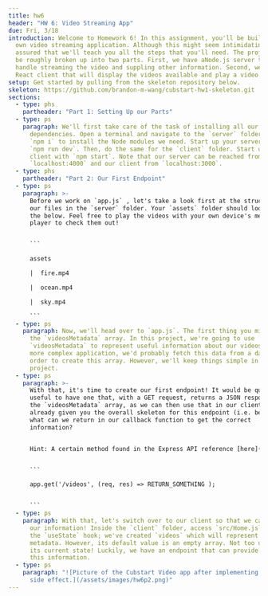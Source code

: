 ```yaml
---
title: hw6
header: "HW 6: Video Streaming App"
due: Fri, 3/18
introduction: Welcome to Homework 6! In this assignment, you'll be building your
  own video streaming application. Although this might seem intimidating, rest
  assured that we'll teach you all the steps that you'll need. The project can
  be roughly broken up into two parts. First, we have aNode.js server that will
  handle streaming the video and suppling other information. Second, we have a
  React client that will display the videos available and play a video selected.
setup: Get started by pulling from the skeleton repository below.
skeleton: https://github.com/brandon-m-wang/cubstart-hw1-skeleton.git
sections:
  - type: phs
    partheader: "Part 1: Setting Up our Parts"
  - type: ps
    paragraph: We'll first take care of the task of installing all our required
      dependencies. Open a terminal and navigate to the `server` folder. Run
      `npm i` to install the Node modules we need. Start up your server with
      `npm run dev`. Then, do the same for the `client` folder. Start up your
      client with `npm start`. Note that our server can be reached from
      `localhost:4000` and our client from `localhost:3000`.
  - type: phs
    partheader: "Part 2: Our First Endpoint"
  - type: ps
    paragraph: >-
      Before we work on `app.js` , let's take a look first at the structure of
      our files in the `server` folder. Your `assets` folder should look like
      the below. Feel free to play the videos with your own device's media
      player to check them out!


      ```

      assets

      |  fire.mp4

      |  ocean.mp4

      |  sky.mp4

      ```
  - type: ps
    paragraph: Now, we'll head over to `app.js`. The first thing you might notice is
      the `videosMetadata` array. In this project, we're going to use
      `videosMetadata` to represent useful information about our videos. In a
      more complex application, we'd probably fetch this data from a database in
      order to create this array. However, we'll keep things simple in this
      project.
  - type: ps
    paragraph: >-
      With that, it's time to create our first endpoint! It would be quite
      useful to have one that, with a GET request, returns a JSON response with
      the `videosMetadata` array, as we can then use that in our client. We've
      already given you the overall skeleton for this endpoint (i.e. below);
      what can we return in our callback function to get the correct
      information?


      Hint: A certain method found in the Express API reference [here](https://expressjs.com/en/api.html#res) might be useful.


      ```

      app.get('/videos', (req, res) => RETURN_SOMETHING );


      ```
  - type: ps
    paragraph: With that, let's switch over to our client so that we can visualize
      our information! Inside the `client` folder, access `src/Home.js`. Recall
      the `useState` hook; we've created `videos` which will represent video
      metadata. However, its default value is an empty array. Not too useful in
      its current state! Luckily, we have an endpoint that can provide us with
      this information.
  - type: ps
    paragraph: "![Picture of the Cubstart Video app after implementing the previous
      side effect.](/assets/images/hw6p2.png)"
---
```

